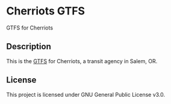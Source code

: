 # Cherriots GTFS
GTFS for Cherriots

## Description
This is the [GTFS](https://developers.google.com/transit/gtfs/) for Cherriots, a transit agency in Salem, OR.

## License
This project is licensed under GNU General Public License v3.0.
